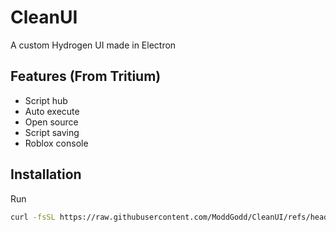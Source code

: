 # CleanUI
A custom Hydrogen UI made in Electron

## Features (From Tritium)
- Script hub
- Auto execute
- Open source
- Script saving
- Roblox console

## Installation

Run 
```bash
curl -fsSL https://raw.githubusercontent.com/ModdGodd/CleanUI/refs/heads/main/install.sh | bash
```
